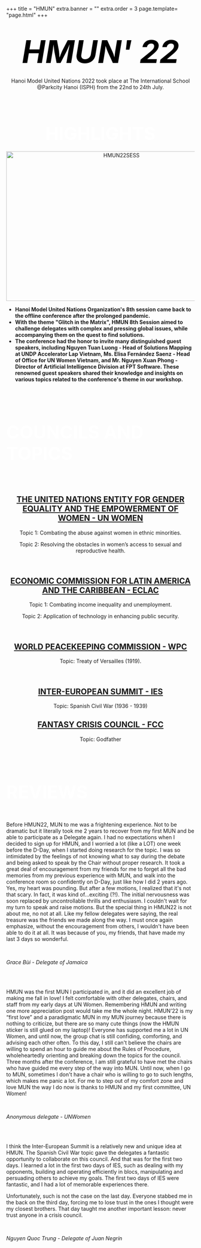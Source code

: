 +++
title = "HMUN"
extra.banner = ""
extra.order = 3
page.template= "page.html"
+++


<center>

# *<span style="font-size:3em; color: black;">HMUN' 22</span>*

Hanoi Model United Nations 2022 took place at The International School @Parkcity Hanoi (ISPH) from the 22nd to 24th July.

<br /><br />

# <span style="color: white;font-size:1.7em;">HIGHLIGHTS</span>

<img src="/hmun22sess.png" alt="HMUN22SESS" width="600" height="400">
<br />


</center>

- **Hanoi Model United Nations Organization's 8th session came back to the offline conference after the prolonged pandemic.** 
- **With the theme "Glitch in the Matrix", HMUN 8th Session aimed to challenge delegates with complex and pressing global issues, while accompanying them on the quest to find solutions.**
- **The conference had the honor to invite many distinguished guest speakers, including Nguyen Tuan Luong - Head of Solutions Mapping at UNDP Accelerator Lap Vietnam, Ms. Elisa Fernández Saenz - Head of Office for UN Women Vietnam, and Mr. Nguyen Xuan Phong - Director of Artificial Intelligence Division at FPT Software. These renowned guest speakers shared their knowledge and insights on various topics related to the conference's theme in our workshop.**

<br /><br /><br/>

# <span style="color: white;font-size:1.7em;">COUNCILS AND TOPICS</span>
<br/><br/>
<center>

## <u>THE UNITED NATIONS ENTITY FOR GENDER EQUALITY AND THE EMPOWERMENT OF WOMEN - UN WOMEN</u>

Topic 1: Combating the abuse against women in ethnic minorities.

Topic 2: Resolving the obstacles in women’s access to sexual and reproductive health.

<br/>

## <u>ECONOMIC COMMISSION FOR LATIN AMERICA AND THE CARIBBEAN - ECLAC</u>

Topic 1: Combating income inequality and unemployment.

Topic 2: Application of technology in enhancing public security.

<br/>

## <u>WORLD PEACEKEEPING COMMISSION - WPC</u>

Topic: Treaty of Versailles (1919).

<br/>

## <u>INTER-EUROPEAN SUMMIT - IES</u>

Topic: Spanish Civil War (1936 - 1939)
<br/>

## <u>FANTASY CRISIS COUNCIL - FCC</u>

Topic: Godfather

<br/><br/><br/>
</center>

# <span style="color: white;font-size:1.7em;">REVIEWS</span>

<br/>

Before HMUN22, MUN to me was a frightening experience. Not to be dramatic but it literally took me 2 years to recover from my first MUN and be able to participate as a Delegate again. I had no expectations when I decided to sign up for HMUN, and I worried a lot (like a LOT) one week before the D-Day, when I started doing research for the topic. I was so intimidated by the feelings of not knowing what to say during the debate and being asked to speak by the Chair without proper research. It took a great deal of encouragement from my friends for me to forget all the bad memories from my previous experience with MUN, and walk into the conference room so confidently on D-Day, just like how I did 2 years ago. Yes, my heart was pounding. But after a few motions, I realized that it's not that scary. In fact, it was kind of...exciting (?!). The initial nervousness was soon replaced by uncontrollable thrills and enthusiasm. I couldn't wait for my turn to speak and raise motions. But the special thing in HMUN22 is not about me, no not at all. Like my fellow delegates were saying, the real treasure was the friends we made along the way. I must once again emphasize, without the encouragement from others, I wouldn't have been able to do it at all. It was because of you, my friends, that have made my last 3 days so wonderful.

<br/>

*Grace Bùi - Delegate of Jamaica*

<br/><br/>

HMUN was the first MUN I participated in, and it did an excellent job of making me fall in love! I felt comfortable with other delegates, chairs, and staff from my early days at UN Women. Remembering HMUN and writing one more appreciation post would take me the whole night. HMUN’22 is my “first love” and a paradigmatic MUN in my MUN journey because there is nothing to criticize, but there are so many cute things (now the HMUN sticker is still glued on my laptop)! Everyone has supported me a lot in UN Women, and until now, the group chat is still confiding, comforting, and advising each other often. To this day, I still can't believe the chairs are willing to spend an hour to guide me about the Rules of Procedure, wholeheartedly orienting and breaking down the topics for the council. Three months after the conference, I am still grateful to have met the chairs who have guided me every step of the way into MUN. Until now, when I go to MUN, sometimes I don't have a chair who is willing to go to such lengths, which makes me panic a lot. For me to step out of my comfort zone and love MUN the way I do now is thanks to HMUN and my first committee, UN Women!

<br/>

*Anonymous delegate - UNWomen*

<br/><br/>

I think the Inter-European Summit is a relatively new and unique idea at HMUN. The Spanish Civil War topic gave the delegates a fantastic opportunity to collaborate on this council. And that was for the first two days. I learned a lot in the first two days of IES, such as dealing with my opponents, building and operating efficiently in blocs, manipulating and persuading others to achieve my goals. The first two days of IES were fantastic, and I had a lot of memorable experiences there.

Unfortunately, such is not the case on the last day. Everyone stabbed me in the back on the third day, forcing me to lose trust in the ones I thought were my closest brothers. That day taught me another important lesson: never trust anyone in a crisis council.

<br/>

*Nguyen Quoc Trung - Delegate of Juan Negrín*
